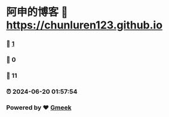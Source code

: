 # 阿申的博客 :link: https://chunluren123.github.io 
### :page_facing_up: [1](https://chunluren123.github.io/tag.html) 
### :speech_balloon: 0 
### :hibiscus: 11 
### :alarm_clock: 2024-06-20 01:57:54 
### Powered by :heart: [Gmeek](https://github.com/Meekdai/Gmeek)
